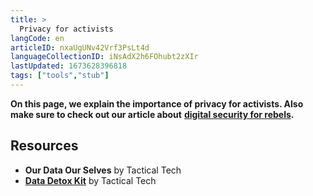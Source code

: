 ```yaml
---
title: >
  Privacy for activists
langCode: en
articleID: nxaUgUNv42Vrf3PsLt4d
languageCollectionID: iNsAdX2h6FOhubt2zXIr
lastUpdated: 1673628396818
tags: ["tools","stub"]
---
```


**On this page, we explain the importance of privacy for activists. Also make sure to check out our article about** [**digital security for rebels**](/tools/security)**.**

## **Resources**

-   **Our Data Our Selves** by Tactical Tech
-   [**Data Detox Kit**](https://datadetoxkit.org/en/privacy/) by Tactical Tech